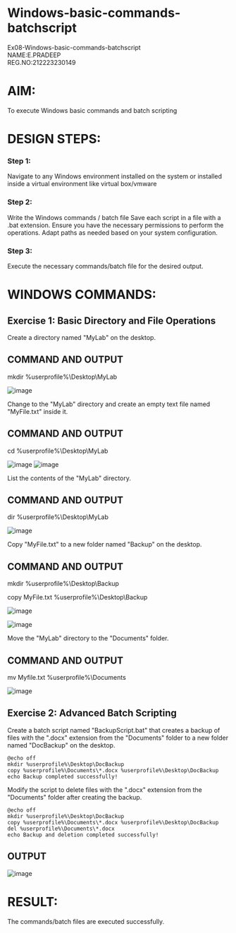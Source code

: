 # Windows-basic-commands-batchscript
Ex08-Windows-basic-commands-batchscript      
NAME:E.PRADEEP    
REG.NO:212223230149

# AIM:
To execute Windows basic commands and batch scripting

# DESIGN STEPS:

### Step 1:

Navigate to any Windows environment installed on the system or installed inside a virtual environment like virtual box/vmware 

### Step 2:

Write the Windows commands / batch file
Save each script in a file with a .bat extension.
Ensure you have the necessary permissions to perform the operations.
Adapt paths as needed based on your system configuration.
### Step 3:

Execute the necessary commands/batch file for the desired output. 




# WINDOWS COMMANDS:
## Exercise 1: Basic Directory and File Operations
Create a directory named "MyLab" on the desktop.


## COMMAND AND OUTPUT
mkdir %userprofile%\Desktop\MyLab

![image](https://github.com/23004513/Windows-basic-commands-batchscript/assets/138973069/1feba45d-0779-48f3-9e31-f5a0350f0a66)


Change to the "MyLab" directory and create an empty text file named "MyFile.txt" inside it.


## COMMAND AND OUTPUT
cd %userprofile%\Desktop\MyLab

![image](https://github.com/23004513/Windows-basic-commands-batchscript/assets/138973069/2f186507-dd16-4ff6-ba9d-726aa06afb18)
![image](https://github.com/23004513/Windows-basic-commands-batchscript/assets/138973069/7423c134-d5e4-4596-b6bc-ba9df42eb03d)


List the contents of the "MyLab" directory.


## COMMAND AND OUTPUT
dir %userprofile%\Desktop\MyLab

![image](https://github.com/23004513/Windows-basic-commands-batchscript/assets/138973069/7185c5be-7400-4896-b2a7-761467002990)


Copy "MyFile.txt" to a new folder named "Backup" on the desktop.

## COMMAND AND OUTPUT

mkdir %userprofile%\Desktop\Backup

copy MyFile.txt %userprofile%\Desktop\Backup

![image](https://github.com/23004513/Windows-basic-commands-batchscript/assets/138973069/1f984e02-cf25-41c7-9534-4ff073959a2a)

![image](https://github.com/23004513/Windows-basic-commands-batchscript/assets/138973069/1f6310cd-f10a-4e03-89ba-ff14f15a29cf)



Move the "MyLab" directory to the "Documents" folder.


## COMMAND AND OUTPUT
mv Myfile.txt %userprofile%\Documents

![image](https://github.com/23004513/Windows-basic-commands-batchscript/assets/138973069/a74e26cf-e31f-4372-bc5e-80c890174e37)




## Exercise 2: Advanced Batch Scripting
Create a batch script named "BackupScript.bat" that creates a backup of files with the ".docx" extension from the "Documents" folder to a new folder named "DocBackup" on the desktop.
```
@echo off
mkdir %userprofile%\Desktop\DocBackup
copy %userprofile%\Documents\*.docx %userprofile%\Desktop\DocBackup
echo Backup completed successfully!
```
Modify the script to delete files with the ".docx" extension from the "Documents" folder after creating the backup.
```
@echo off
mkdir %userprofile%\Desktop\DocBackup
copy %userprofile%\Documents\*.docx %userprofile%\Desktop\DocBackup
del %userprofile%\Documents\*.docx
echo Backup and deletion completed successfully!
```



## OUTPUT

![image](https://github.com/23004513/Windows-basic-commands-batchscript/assets/138973069/a8e01095-f652-4407-896d-272deb28d452)




# RESULT:
The commands/batch files are executed successfully.


